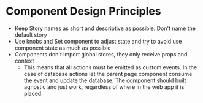 # Component Design Principles

- Keep Story names as short and descriptive as possible. Don't name the default story
- Use knobs and Set component to adjust state and try to avoid use component state as much as possible
- Components don't import global stores, they only receive props and context
  - This means that all actions must be emitted as custom events. In the case of database actions let the parent page component consume the event and update the database. The component should built agnostic and just work, regardless of where in the web app it is placed.